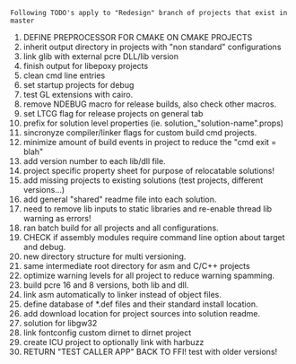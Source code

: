 ```
Following TODO's apply to "Redesign" branch of projects that exist in master
```
1. DEFINE PREPROCESSOR FOR CMAKE ON CMAKE PROJECTS
2. inherit output directory in projects with "non standard" configurations
3. link glib with external pcre DLL/lib version
4. finish output for libepoxy projects
5. clean cmd line entries
6. set startup projects for debug
7. test GL extensions with cairo.
8. remove NDEBUG macro for release builds, also check other macros.
9. set LTCG flag for release projects on general tab
10. prefix for solution level properties (ie. solution_"solution-name".props)
11. sincronyze compiler/linker flags for custom build cmd projects.
12. minimize amount of build events in project to reduce the "cmd exit = blah"
13. add version number to each lib/dll file.
14. project specific property sheet for purpose of relocatable solutions!
15. add missing projects to existing solutions (test projects, different versions...)
15. add general "shared" readme file into each solution.
16. need to remove lib inputs to static libraries and re-enable thread lib warning as errors!
17. ran batch build for all projects and all configurations.
18. CHECK if assembly modules require command line option about target and debug.
19. new directory structure for multi versioning.
20. same intermediate root directory for asm and C/C++ projects
21. optimize warning levels for all project to reduce warning spamming.
22. build pcre 16 and 8 versions, both lib and dll.
23. link asm automatically to linker instead of object files.
24. define database of *.def files and their standard install location.
25. add download location for project sources into solution readme.
26. solution for libgw32
27. link fontconfig custom dirnet to dirnet project
28. create ICU project to optionally link with harbuzz
29. RETURN "TEST CALLER APP" BACK TO FFI! test with older versions!